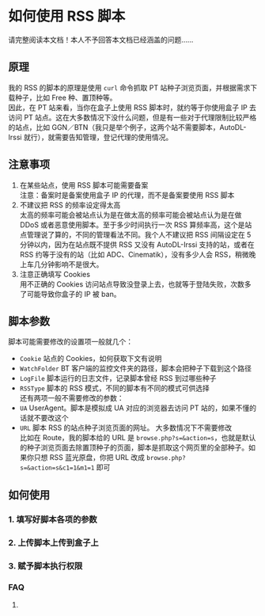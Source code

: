 # 如何使用 RSS 脚本

请完整阅读本文档！本人不予回答本文档已经涵盖的问题……  

## 原理
我的 RSS 的脚本的原理是使用 `curl` 命令抓取 PT 站种子浏览页面，并根据需求下载种子，比如 Free 种、置顶种等。  
因此，在 PT 站来看，当你在盒子上使用 RSS 脚本时，就约等于你使用盒子 IP 去访问 PT 站点。这在大多数情况下没什么问题，但是有一些对于代理限制比较严格的站点，比如 GGN／BTN（我只是举个例子，这两个站不需要脚本，AutoDL-Irssi 就行），就需要告知管理，登记代理的使用情况。  


## 注意事项
1. 在某些站点，使用 RSS 脚本可能需要备案  
注意：备案时是备案使用盒子 IP 的代理，而不是备案要使用 RSS 脚本  
2. 不建议把 RSS 的频率设定得太高  
太高的频率可能会被站点认为是在做太高的频率可能会被站点认为是在做 DDoS 或者恶意使用脚本。至于多少时间执行一次 RSS 算频率高，这个是站点管理说了算的，不同的管理看法不同。我个人不建议把 RSS 间隔设定在 5 分钟以内，因为在站点既不提供 RSS 又没有 AutoDL-Irssi 支持的站，或者在 RSS 约等于没有的站（比如 ADC、Cinematik），没有多少人会 RSS，稍微晚上车几分钟影响不是很大。  
3. 注意正确填写 Cookies  
用不正确的 Cookies 访问站点导致没登录上去，也就等于登陆失败，次数多了可能导致你盒子的 IP 被 ban。  


## 脚本参数
脚本可能需要修改的设置项一般就几个：
- `Cookie` 站点的 Cookies，如何获取下文有说明  
- `WatchFolder` BT 客户端的监控文件夹的路径，脚本会把种子下载到这个路径  
- `LogFile` 脚本运行的日志文件，记录脚本曾经 RSS 到过哪些种子  
- `RSSType` 脚本的 RSS 模式，不同的脚本有不同的模式可供选择  
还有两项一般不需要修改的参数：
- `UA` UserAgent。脚本是模拟成 UA 对应的浏览器去访问 PT 站的，如果不懂的话就不要改这个  
- `URL` 脚本 RSS 的站点种子浏览页面的网址。 大多数情况下不需要修改  
比如在 Route，我的脚本给的 URL 是 `browse.php?s=&action=s`，也就是默认的种子浏览页面去除置顶种子的页面，脚本是抓取这个网页里的全部种子。如果你只想 RSS 蓝光原盘，你把 URL 改成 `browse.php?s=&action=s&c1=1&m1=1` 即可  


## 如何使用

### 1. 填写好脚本各项的参数

### 2. 上传脚本上传到盒子上  


### 3. 赋予脚本执行权限











### FAQ
1. 
